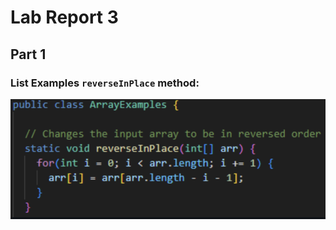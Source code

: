 # Lab Report 3

## Part 1

### **List Examples `reverseInPlace` method:**

![Image](../labreport3images/reverseInPlace.png)